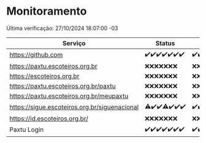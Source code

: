 # Monitoramento

Última verificação: 27/10/2024 18:07:00 -03

|Serviço|Status|Últimas 24h|
|---|---|---|
|https://github.com|<span title="2024-10-20: OK=23">✔️</span><span title="2024-10-21: OK=23">✔️</span><span title="2024-10-22: OK=23">✔️</span><span title="2024-10-23: OK=23">✔️</span><span title="2024-10-24: OK=23">✔️</span><span title="2024-10-25: OK=23">✔️</span><span title="2024-10-26: OK=21">✔️</span>|<span title="26/10/2024 19:07:00 -03 : 200">✔️</span><span title="26/10/2024 20:08:00 -03 : 200">✔️</span><span title="26/10/2024 21:43:00 -03 : 200">✔️</span><span title="26/10/2024 23:17:00 -03 : 200">✔️</span><span title="27/10/2024 00:18:00 -03 : 200">✔️</span><span title="27/10/2024 01:10:00 -03 : 200">✔️</span><span title="27/10/2024 02:08:00 -03 : 200">✔️</span><span title="27/10/2024 03:10:00 -03 : 200">✔️</span><span title="27/10/2024 04:07:00 -03 : 200">✔️</span><span title="27/10/2024 05:10:00 -03 : 200">✔️</span><span title="27/10/2024 06:08:00 -03 : 200">✔️</span><span title="27/10/2024 07:07:00 -03 : 200">✔️</span><span title="27/10/2024 08:06:00 -03 : 200">✔️</span><span title="27/10/2024 09:13:00 -03 : 200">✔️</span><span title="27/10/2024 10:13:00 -03 : 200">✔️</span><span title="27/10/2024 11:08:00 -03 : 200">✔️</span><span title="27/10/2024 12:07:00 -03 : 200">✔️</span><span title="27/10/2024 13:09:00 -03 : 200">✔️</span><span title="27/10/2024 14:06:00 -03 : 200">✔️</span><span title="27/10/2024 15:09:00 -03 : 200">✔️</span><span title="27/10/2024 16:07:00 -03 : 200">✔️</span><span title="27/10/2024 17:08:00 -03 : 200">✔️</span><span title="27/10/2024 18:07:00 -03 : 200">✔️</span>|
|https://paxtu.escoteiros.org.br|<span title="2024-10-20: Falhas=23">❌</span><span title="2024-10-21: Falhas=23">❌</span><span title="2024-10-22: Falhas=23">❌</span><span title="2024-10-23: Falhas=23">❌</span><span title="2024-10-24: Falhas=23">❌</span><span title="2024-10-25: Falhas=23">❌</span><span title="2024-10-26: Falhas=21">❌</span>|<span title="26/10/2024 19:07:00 -03 : 403">❌</span><span title="26/10/2024 20:08:00 -03 : 403">❌</span><span title="26/10/2024 21:43:00 -03 : 403">❌</span><span title="26/10/2024 23:17:00 -03 : 403">❌</span><span title="27/10/2024 00:18:00 -03 : 403">❌</span><span title="27/10/2024 01:10:00 -03 : 403">❌</span><span title="27/10/2024 02:08:00 -03 : 403">❌</span><span title="27/10/2024 03:10:00 -03 : 403">❌</span><span title="27/10/2024 04:07:00 -03 : 403">❌</span><span title="27/10/2024 05:10:00 -03 : 403">❌</span><span title="27/10/2024 06:08:00 -03 : 403">❌</span><span title="27/10/2024 07:07:00 -03 : 403">❌</span><span title="27/10/2024 08:06:00 -03 : 403">❌</span><span title="27/10/2024 09:13:00 -03 : 403">❌</span><span title="27/10/2024 10:13:00 -03 : 403">❌</span><span title="27/10/2024 11:08:00 -03 : 403">❌</span><span title="27/10/2024 12:07:00 -03 : 403">❌</span><span title="27/10/2024 13:09:00 -03 : 403">❌</span><span title="27/10/2024 14:06:00 -03 : 403">❌</span><span title="27/10/2024 15:09:00 -03 : 403">❌</span><span title="27/10/2024 16:07:00 -03 : 403">❌</span><span title="27/10/2024 17:08:00 -03 : 403">❌</span><span title="27/10/2024 18:07:00 -03 : 403">❌</span>|
|https://escoteiros.org.br|<span title="2024-10-20: Falhas=23">❌</span><span title="2024-10-21: Falhas=23">❌</span><span title="2024-10-22: Falhas=23">❌</span><span title="2024-10-23: Falhas=23">❌</span><span title="2024-10-24: Falhas=23">❌</span><span title="2024-10-25: Falhas=23">❌</span><span title="2024-10-26: Falhas=21">❌</span>|<span title="26/10/2024 19:07:00 -03 : 403">❌</span><span title="26/10/2024 20:08:00 -03 : 403">❌</span><span title="26/10/2024 21:43:00 -03 : 403">❌</span><span title="26/10/2024 23:17:00 -03 : 403">❌</span><span title="27/10/2024 00:18:00 -03 : 403">❌</span><span title="27/10/2024 01:10:00 -03 : 403">❌</span><span title="27/10/2024 02:08:00 -03 : 403">❌</span><span title="27/10/2024 03:10:00 -03 : 403">❌</span><span title="27/10/2024 04:07:00 -03 : 403">❌</span><span title="27/10/2024 05:10:00 -03 : 403">❌</span><span title="27/10/2024 06:08:00 -03 : 403">❌</span><span title="27/10/2024 07:07:00 -03 : 403">❌</span><span title="27/10/2024 08:06:00 -03 : 403">❌</span><span title="27/10/2024 09:13:00 -03 : 403">❌</span><span title="27/10/2024 10:13:00 -03 : 403">❌</span><span title="27/10/2024 11:08:00 -03 : 403">❌</span><span title="27/10/2024 12:07:00 -03 : 403">❌</span><span title="27/10/2024 13:09:00 -03 : 403">❌</span><span title="27/10/2024 14:06:00 -03 : 403">❌</span><span title="27/10/2024 15:09:00 -03 : 403">❌</span><span title="27/10/2024 16:07:00 -03 : 403">❌</span><span title="27/10/2024 17:08:00 -03 : 403">❌</span><span title="27/10/2024 18:07:00 -03 : 403">❌</span>|
|https://paxtu.escoteiros.org.br/paxtu|<span title="2024-10-20: Falhas=23">❌</span><span title="2024-10-21: Falhas=23">❌</span><span title="2024-10-22: Falhas=23">❌</span><span title="2024-10-23: Falhas=23">❌</span><span title="2024-10-24: Falhas=23">❌</span><span title="2024-10-25: Falhas=23">❌</span><span title="2024-10-26: Falhas=21">❌</span>|<span title="26/10/2024 19:07:00 -03 : 403">❌</span><span title="26/10/2024 20:08:00 -03 : 403">❌</span><span title="26/10/2024 21:43:00 -03 : 403">❌</span><span title="26/10/2024 23:17:00 -03 : 403">❌</span><span title="27/10/2024 00:18:00 -03 : 403">❌</span><span title="27/10/2024 01:10:00 -03 : 403">❌</span><span title="27/10/2024 02:08:00 -03 : 403">❌</span><span title="27/10/2024 03:10:00 -03 : 403">❌</span><span title="27/10/2024 04:07:00 -03 : 403">❌</span><span title="27/10/2024 05:10:00 -03 : 403">❌</span><span title="27/10/2024 06:08:00 -03 : 403">❌</span><span title="27/10/2024 07:07:00 -03 : 403">❌</span><span title="27/10/2024 08:06:00 -03 : 403">❌</span><span title="27/10/2024 09:13:00 -03 : 403">❌</span><span title="27/10/2024 10:13:00 -03 : 403">❌</span><span title="27/10/2024 11:08:00 -03 : 403">❌</span><span title="27/10/2024 12:07:00 -03 : 403">❌</span><span title="27/10/2024 13:09:00 -03 : 403">❌</span><span title="27/10/2024 14:06:00 -03 : 403">❌</span><span title="27/10/2024 15:09:00 -03 : 403">❌</span><span title="27/10/2024 16:07:00 -03 : 403">❌</span><span title="27/10/2024 17:08:00 -03 : 403">❌</span><span title="27/10/2024 18:07:00 -03 : 403">❌</span>|
|https://paxtu.escoteiros.org.br/meupaxtu|<span title="2024-10-20: Falhas=23">❌</span><span title="2024-10-21: Falhas=23">❌</span><span title="2024-10-22: Falhas=23">❌</span><span title="2024-10-23: Falhas=23">❌</span><span title="2024-10-24: Falhas=23">❌</span><span title="2024-10-25: Falhas=23">❌</span><span title="2024-10-26: Falhas=21">❌</span>|<span title="26/10/2024 19:07:00 -03 : 403">❌</span><span title="26/10/2024 20:08:00 -03 : 403">❌</span><span title="26/10/2024 21:43:00 -03 : 403">❌</span><span title="26/10/2024 23:17:00 -03 : 403">❌</span><span title="27/10/2024 00:18:00 -03 : 403">❌</span><span title="27/10/2024 01:10:00 -03 : 403">❌</span><span title="27/10/2024 02:08:00 -03 : 403">❌</span><span title="27/10/2024 03:10:00 -03 : 403">❌</span><span title="27/10/2024 04:07:00 -03 : 403">❌</span><span title="27/10/2024 05:10:00 -03 : 403">❌</span><span title="27/10/2024 06:08:00 -03 : 403">❌</span><span title="27/10/2024 07:07:00 -03 : 403">❌</span><span title="27/10/2024 08:06:00 -03 : 403">❌</span><span title="27/10/2024 09:13:00 -03 : 403">❌</span><span title="27/10/2024 10:13:00 -03 : 403">❌</span><span title="27/10/2024 11:08:00 -03 : 403">❌</span><span title="27/10/2024 12:07:00 -03 : 403">❌</span><span title="27/10/2024 13:09:00 -03 : 403">❌</span><span title="27/10/2024 14:06:00 -03 : 403">❌</span><span title="27/10/2024 15:09:00 -03 : 403">❌</span><span title="27/10/2024 16:07:00 -03 : 403">❌</span><span title="27/10/2024 17:08:00 -03 : 403">❌</span><span title="27/10/2024 18:07:00 -03 : 403">❌</span>|
|https://sigue.escoteiros.org.br/siguenacional|<span title="2024-10-20: OK=22, Falhas=1">⚠️</span><span title="2024-10-21: OK=23">✔️</span><span title="2024-10-22: OK=23">✔️</span><span title="2024-10-23: OK=22, Falhas=1">⚠️</span><span title="2024-10-24: OK=23">✔️</span><span title="2024-10-25: OK=23">✔️</span><span title="2024-10-26: OK=21">✔️</span>|<span title="26/10/2024 19:07:00 -03 : 200">✔️</span><span title="26/10/2024 20:08:00 -03 : 200">✔️</span><span title="26/10/2024 21:43:00 -03 : 200">✔️</span><span title="26/10/2024 23:17:00 -03 : 200">✔️</span><span title="27/10/2024 00:18:00 -03 : 200">✔️</span><span title="27/10/2024 01:10:00 -03 : 200">✔️</span><span title="27/10/2024 02:08:00 -03 : 200">✔️</span><span title="27/10/2024 03:10:00 -03 : 200">✔️</span><span title="27/10/2024 04:07:00 -03 : 200">✔️</span><span title="27/10/2024 05:10:00 -03 : 200">✔️</span><span title="27/10/2024 06:08:00 -03 : 200">✔️</span><span title="27/10/2024 07:07:00 -03 : 200">✔️</span><span title="27/10/2024 08:06:00 -03 : 200">✔️</span><span title="27/10/2024 09:13:00 -03 : 200">✔️</span><span title="27/10/2024 10:13:00 -03 : 200">✔️</span><span title="27/10/2024 11:08:00 -03 : 200">✔️</span><span title="27/10/2024 12:07:00 -03 : 200">✔️</span><span title="27/10/2024 13:09:00 -03 : 200">✔️</span><span title="27/10/2024 14:06:00 -03 : 200">✔️</span><span title="27/10/2024 15:09:00 -03 : 200">✔️</span><span title="27/10/2024 16:07:00 -03 : 200">✔️</span><span title="27/10/2024 17:08:00 -03 : 502">❌</span><span title="27/10/2024 18:07:00 -03 : 200">✔️</span>|
|https://id.escoteiros.org.br/|<span title="2024-10-20: Falhas=23">❌</span><span title="2024-10-21: Falhas=23">❌</span><span title="2024-10-22: Falhas=23">❌</span><span title="2024-10-23: Falhas=23">❌</span><span title="2024-10-24: Falhas=23">❌</span><span title="2024-10-25: Falhas=23">❌</span><span title="2024-10-26: Falhas=21">❌</span>|<span title="26/10/2024 19:07:00 -03 : 403">❌</span><span title="26/10/2024 20:08:00 -03 : 403">❌</span><span title="26/10/2024 21:43:00 -03 : 403">❌</span><span title="26/10/2024 23:17:00 -03 : 403">❌</span><span title="27/10/2024 00:18:00 -03 : 403">❌</span><span title="27/10/2024 01:10:00 -03 : 403">❌</span><span title="27/10/2024 02:08:00 -03 : 403">❌</span><span title="27/10/2024 03:10:00 -03 : 403">❌</span><span title="27/10/2024 04:07:00 -03 : 403">❌</span><span title="27/10/2024 05:10:00 -03 : 403">❌</span><span title="27/10/2024 06:08:00 -03 : 403">❌</span><span title="27/10/2024 07:07:00 -03 : 403">❌</span><span title="27/10/2024 08:06:00 -03 : 403">❌</span><span title="27/10/2024 09:13:00 -03 : 403">❌</span><span title="27/10/2024 10:13:00 -03 : 403">❌</span><span title="27/10/2024 11:08:00 -03 : 403">❌</span><span title="27/10/2024 12:07:00 -03 : 403">❌</span><span title="27/10/2024 13:09:00 -03 : 403">❌</span><span title="27/10/2024 14:06:00 -03 : 403">❌</span><span title="27/10/2024 15:09:00 -03 : 403">❌</span><span title="27/10/2024 16:07:00 -03 : 403">❌</span><span title="27/10/2024 17:08:00 -03 : 403">❌</span><span title="27/10/2024 18:07:00 -03 : 403">❌</span>|
|Paxtu Login|<span title="2024-10-20: OK=23">✔️</span><span title="2024-10-21: OK=23">✔️</span><span title="2024-10-22: OK=23">✔️</span><span title="2024-10-23: OK=23">✔️</span><span title="2024-10-24: OK=23">✔️</span><span title="2024-10-25: OK=23">✔️</span><span title="2024-10-26: OK=21">✔️</span>|<span title="26/10/2024 19:07:00 -03 : 200">✔️</span><span title="26/10/2024 20:08:00 -03 : 200">✔️</span><span title="26/10/2024 21:43:00 -03 : 200">✔️</span><span title="26/10/2024 23:17:00 -03 : 200">✔️</span><span title="27/10/2024 00:18:00 -03 : 200">✔️</span><span title="27/10/2024 01:10:00 -03 : 200">✔️</span><span title="27/10/2024 02:08:00 -03 : 200">✔️</span><span title="27/10/2024 03:10:00 -03 : 200">✔️</span><span title="27/10/2024 04:07:00 -03 : 200">✔️</span><span title="27/10/2024 05:10:00 -03 : 200">✔️</span><span title="27/10/2024 06:08:00 -03 : 200">✔️</span><span title="27/10/2024 07:07:00 -03 : 200">✔️</span><span title="27/10/2024 08:06:00 -03 : 200">✔️</span><span title="27/10/2024 09:13:00 -03 : 200">✔️</span><span title="27/10/2024 10:13:00 -03 : 200">✔️</span><span title="27/10/2024 11:08:00 -03 : 200">✔️</span><span title="27/10/2024 12:07:00 -03 : 200">✔️</span><span title="27/10/2024 13:09:00 -03 : 200">✔️</span><span title="27/10/2024 14:06:00 -03 : 200">✔️</span><span title="27/10/2024 15:09:00 -03 : 200">✔️</span><span title="27/10/2024 16:07:00 -03 : 200">✔️</span><span title="27/10/2024 17:08:00 -03 : 502">❌</span><span title="27/10/2024 18:07:00 -03 : 200">✔️</span>|
